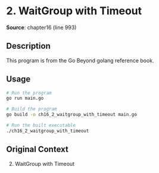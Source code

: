 # 2. WaitGroup with Timeout

**Source**: chapter16 (line 993)

## Description

This program is from the Go Beyond golang reference book.

## Usage

```bash
# Run the program
go run main.go

# Build the program
go build -o ch16_2_waitgroup_with_timeout main.go

# Run the built executable
./ch16_2_waitgroup_with_timeout
```

## Original Context

2. WaitGroup with Timeout
